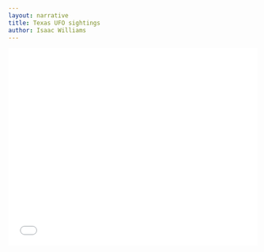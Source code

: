 ```yaml
---
layout: narrative
title: Texas UFO sightings
author: Isaac Williams
---
```


<iframe title="Texas UFO Sightings" aria-label="USA texas counties Symbol map" id="datawrapper-chart-Acs9g" src="//datawrapper.dwcdn.net/Acs9g/1/" scrolling="no" frameborder="0" style="width: 0; min-width: 100% !important; border: none;" height="400"></iframe><script type="text/javascript">!function(){"use strict";window.addEventListener("message",function(a){if(void 0!==a.data["datawrapper-height"])for(var e in a.data["datawrapper-height"]){var t=document.getElementById("datawrapper-chart-"+e)||document.querySelector("iframe[src*='"+e+"']");t&&(t.style.height=a.data["datawrapper-height"][e]+"px")}})}();
</script>
